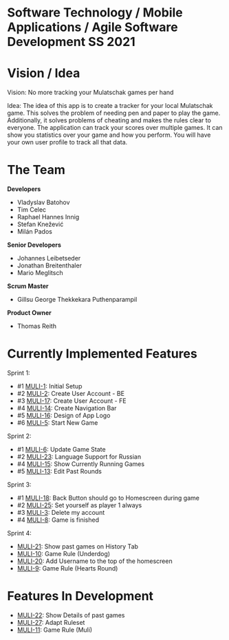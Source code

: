 # Software Technology / Mobile Applications / Agile Software Development SS 2021

# Vision / Idea
Vision: No more tracking your Mulatschak games per hand

Idea: The idea of this app is to create a tracker for your local Mulatschak game. This solves the problem of needing pen and paper to play the game. Additionally, it solves problems of cheating and makes the rules clear to everyone.
The application can track your scores over multiple games. It can show you statistics over your game and how you perform.
You will have your own user profile to track all that data.

# The Team

**Developers**
- Vladyslav Batohov
- Tim Celec
- Raphael Hannes Innig
- Stefan Knežević
- Milán Pados

**Senior Developers**
- Johannes Leibetseder
- Jonathan Breitenthaler
- Mario Meglitsch

**Scrum Master**
- Gillsu George Thekkekara Puthenparampil

**Product Owner**
- Thomas Reith




# Currently Implemented Features

Sprint 1:
- \#1 [MULI-1](https://github.com/sw21-tug/Team_29/issues/1): Initial Setup
- \#2 [MULI-2](https://github.com/sw21-tug/Team_29/issues/2): Create User Account - BE
- \#3 [MULI-17](https://github.com/sw21-tug/Team_29/issues/22): Create User Account - FE
- \#4 [MULI-14](https://github.com/sw21-tug/Team_29/issues/14): Create Navigation Bar
- \#5 [MULI-16](https://github.com/sw21-tug/Team_29/issues/16): Design of App Logo
- \#6 [MULI-5](https://github.com/sw21-tug/Team_29/issues/5): Start New Game

Sprint 2:

- \#1 [MULI-6](https://github.com/sw21-tug/Team_29/issues/6): Update Game State
- \#2 [MULI-23](https://github.com/sw21-tug/Team_29/issues/33): Language Support for Russian
- \#4 [MULI-15](https://github.com/sw21-tug/Team_29/issues/15): Show Currently Running Games
- \#5 [MULI-13](https://github.com/sw21-tug/Team_29/issues/13): Edit Past Rounds

Sprint 3:
- \#1 [MULI-18](https://github.com/sw21-tug/Team_29/issues/28): Back Button should go to Homescreen during game
- \#2 [MULI-25](https://github.com/sw21-tug/Team_29/issues/45): Set yourself as player 1 always
- \#3 [MULI-3](https://github.com/sw21-tug/Team_29/issues/3): Delete my account
- \#4 [MULI-8](https://github.com/sw21-tug/Team_29/issues/8): Game is finished

Sprint 4:
- [MULI-21](https://github.com/sw21-tug/Team_29/issues/31): Show past games on History Tab
- [MULI-10](https://github.com/sw21-tug/Team_29/issues/10): Game Rule (Underdog)
- [MULI-20](https://github.com/sw21-tug/Team_29/issues/30): Add Username to the top of the homescreen
- [MULI-9](https://github.com/sw21-tug/Team_29/issues/9): Game Rule (Hearts Round)

# Features In Development

- [MULI-22](https://github.com/sw21-tug/Team_29/issues/32): Show Details of past games
- [MULI-27](https://github.com/sw21-tug/Team_29/issues/48): Adapt Ruleset
- [MULI-11](https://github.com/sw21-tug/Team_29/issues/11): Game Rule (Muli)



